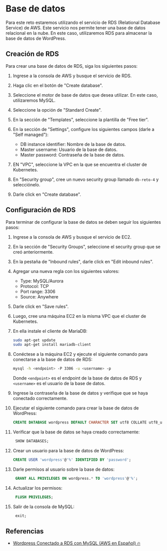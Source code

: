 # Base de datos

Para este reto estaremos utilizando el servicio de RDS (Relational Database Service) de AWS. Este servicio nos permite tener una base de datos relacional en la nube. En este caso, utilizaremos RDS para almacenar la base de datos de WordPress.

## Creación de RDS

Para crear una base de datos de RDS, siga los siguientes pasos:

1. Ingrese a la consola de AWS y busque el servicio de RDS.

1. Haga clic en el botón de "Create database".

1. Seleccione el motor de base de datos que desea utilizar. En este caso, utilizaremos MySQL.

1. Seleccione la opción de "Standard Create".

1. En la sección de "Templates", seleccione la plantilla de "Free tier".

1. En la sección de "Settings", configure los siguientes campos (darle a "Self managed"):

   - DB instance identifier: Nombre de la base de datos.
   - Master username: Usuario de la base de datos.
   - Master password: Contraseña de la base de datos.

1. EN "VPC", seleccione la VPC en la que se encuentra el cluster de Kubernetes.

1. En "Security group", cree un nuevo security group llamado `db-reto-4` y selecciónelo.

1. Darle click en "Create database".

## Configuración de RDS

Para terminar de configurar la base de datos se deben seguir los siguientes pasos:

1. Ingrese a la consola de AWS y busque el servicio de EC2.

1. En la sección de "Security Groups", seleccione el security group que se creó anteriormente.

1. En la pestaña de "Inbound rules", darle click en "Edit inbound rules".

1. Agregar una nueva regla con los siguientes valores:

   - Type: MySQL/Aurora
   - Protocol: TCP
   - Port range: 3306
   - Source: Anywhere

1. Darle click en "Save rules".

1. Luego, cree una máquina EC2 en la misma VPC que el cluster de Kubernetes.

1. En ella instale el cliente de MariaDB:

   ```bash
   sudo apt-get update
   sudo apt-get install mariadb-client
   ```

1. Conéctese a la máquina EC2 y ejecute el siguiente comando para conectarse a la base de datos de RDS:

   ```bash
   mysql -h <endpoint> -P 3306 -u <username> -p
   ```

   Donde `<endpoint>` es el endpoint de la base de datos de RDS y `<username>` es el usuario de la base de datos.

1. Ingrese la contraseña de la base de datos y verifique que se haya conectado correctamente.

1. Ejecutar el siguiente comando para crear la base de datos de WordPress:

   ```sql
   CREATE DATABASE wordpress DEFAULT CHARACTER SET utf8 COLLATE utf8_unicode_ci;
   ```

1. Verificar que la base de datos se haya creado correctamente:

   ```sql
    SHOW DATABASES;
   ```

1. Crear un usuario para la base de datos de WordPress:

   ```sql
   CREATE USER 'wordpress'@'%' IDENTIFIED BY 'password';
   ```

1. Darle permisos al usuario sobre la base de datos:

   ```sql
    GRANT ALL PRIVILEGES ON wordpress.* TO 'wordpress'@'%';
   ```

1. Actualizar los permisos:

   ```sql
    FLUSH PRIVILEGES;
   ```

1. Salir de la consola de MySQL:

   ```sql
    exit;
   ```

## Referencias

- [Wordpress Conectado a RDS con MySQL (AWS en Español) 🔥](https://www.youtube.com/watch?v=mXlTkvZ8l4g)
